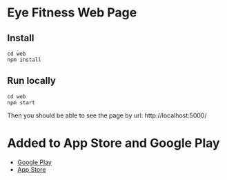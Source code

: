 # Eye Fitness Web Page

## Install 
    
    cd web
    npm install
         
## Run locally 
    
    cd web
    npm start
    
Then you should be able to see the page by url: http://localhost:5000/

# Added to App Store and Google Play 
* [Google Play](https://play.google.com/store/apps/details?id=ca.eyefitness.app)
* [App Store](https://apps.apple.com/ca/app/eye-fitness-app/id1513814492)
